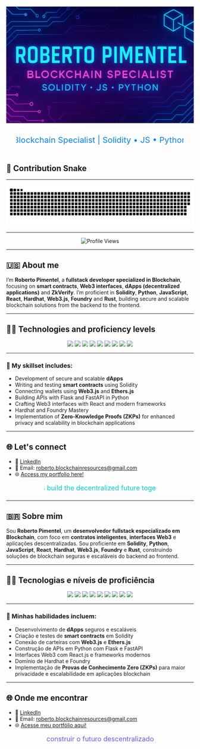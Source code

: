 <p align="center">
  <img src="./assets/banner.png" alt="Banner Roberto Pimentel" style="animation: pulse 2s infinite; max-width: 100%;" />
</p>

<p align="center">
  <svg width="450" height="60">
    <text x="50%" y="50%" dominant-baseline="middle" text-anchor="middle" font-size="22" fill="#0984e3">
      Blockchain Specialist | Solidity • JS • Python
    </text>
  </svg>
</p>


## 🐍 Contribution Snake

---

<div align="center">
<img src="https://raw.githubusercontent.com/beto-rocha-blockchain/beto-rocha-blockchain/output/github-contribution-grid-snake.svg" alt="Snake animation" />
</div>

---

<p align="center">
<img src="https://komarev.com/ghpvc/?username=beto-rocha-blockchain&style=flat-square&color=blue" alt="Profile Views" />
</p>

---

## 🇺🇸 About me

I’m **Roberto Pimentel**, a **fullstack developer specialized in Blockchain**, focusing on **smart contracts**, **Web3 interfaces**, **dApps (decentralized applications)** and **ZkVerify**. I’m proficient in **Solidity**, **Python**, **JavaScript**, **React**, **Hardhat**, **Web3.js**, **Foundry** and **Rust**, building secure and scalable blockchain solutions from the backend to the frontend.

---

## 🚀🥋 Technologies and proficiency levels

<p align="center">
  <img src="https://img.shields.io/badge/Solidity-Expert-000000?style=for-the-badge&logo=solidity&logoColor=white" />
  <img src="https://img.shields.io/badge/Python-Advanced-800080?style=for-the-badge&logo=python&logoColor=white" />
  <img src="https://img.shields.io/badge/JavaScript-Expert-000000?style=for-the-badge&logo=javascript&logoColor=white" />
  <img src="https://img.shields.io/badge/React-Advanced-800080?style=for-the-badge&logo=react&logoColor=61DAFB" />
  <img src="https://img.shields.io/badge/Hardhat-Expert-000000?style=for-the-badge&logo=ethereum&logoColor=white" />
  <img src="https://img.shields.io/badge/Web3.js-Expert-000000?style=for-the-badge&logo=web3dotjs&logoColor=white" />
  <img src="https://img.shields.io/badge/Foundry-Expert-000000?style=for-the-badge&logo=web3dotjs&logoColor=white" />
  <img src="https://img.shields.io/badge/Rust-Intermediate-0000FF?style=for-the-badge&logo=rust&logoColor=white" />
  <img src="https://img.shields.io/badge/ZkVerify-Expert-000000?style=for-the-badge&logo=rust&logoColor=white" />
</p>

---

### 💼 My skillset includes:

- Development of secure and scalable **dApps**
- Writing and testing **smart contracts** using Solidity
- Connecting wallets using **Web3.js** and **Ethers.js**
- Building APIs with Flask and FastAPI in Python
- Crafting Web3 interfaces with React and modern frameworks
- Hardhat and Foundry Mastery
- Implementation of **Zero-Knowledge Proofs (ZKPs)** for enhanced privacy and scalability in blockchain applications

---

## 🌐 Let's connect

- 💼 [LinkedIn](https://www.linkedin.com/in/robertoblockchainresources)
- 📧 Email: roberto.blockchainresources@gmail.com
- 🌐 [Access my portfolio here!](https://beto-rocha-blockchain.github.io/beto-rocha-blockchain/)

<p align="center">
  <svg width="300" height="30">
    <text x="50%" y="50%" dominant-baseline="middle" text-anchor="middle" font-size="18" fill="#00cec9">
      Let's build the decentralized future together!
    </text>
  </svg>
</p>

---

## 🇧🇷 Sobre mim

Sou **Roberto Pimentel**, um **desenvolvedor fullstack especializado em Blockchain**, com foco em **contratos inteligentes**, **interfaces Web3** e aplicações descentralizadas. Sou proficiente em **Solidity**, **Python**, **JavaScript**, **React**, **Hardhat**, **Web3.js**, **Foundry** e **Rust**, construindo soluções de blockchain seguras e escaláveis ​​do backend ao frontend.

---

## 🚀🥋 Tecnologias e níveis de proficiência

<p align="center">
  <img src="https://img.shields.io/badge/Solidity-Especialista-000000?style=for-the-badge&logo=solidity&logoColor=white" />
  <img src="https://img.shields.io/badge/Python-Avançado-800080?style=for-the-badge&logo=python&logoColor=white" />
  <img src="https://img.shields.io/badge/JavaScript-Especialista-000000?style=for-the-badge&logo=javascript&logoColor=white" />
  <img src="https://img.shields.io/badge/React-Avançado-800080?style=for-the-badge&logo=react&logoColor=61DAFB" />
  <img src="https://img.shields.io/badge/Hardhat-Especialista-000000?style=for-the-badge&logo=ethereum&logoColor=white" />
  <img src="https://img.shields.io/badge/Web3.js-Especialista-000000?style=for-the-badge&logo=web3dotjs&logoColor=white" />
  <img src="https://img.shields.io/badge/Foundry-Especialista-000000?style=for-the-badge&logo=web3dotjs&logoColor=white" />
  <img src="https://img.shields.io/badge/Rust-Intermediário-0000FF?style=for-the-badge&logo=rust&logoColor=white" />
  <img src="https://img.shields.io/badge/ZkVerify-Especialista-000000?style=for-the-badge&logo=rust&logoColor=white" />
</p>

---

### 💼 Minhas habilidades incluem:

- Desenvolvimento de **dApps** seguros e escaláveis
- Criação e testes de **smart contracts** em Solidity
- Conexão de carteiras com **Web3.js** e **Ethers.js**
- Construção de APIs em Python com Flask e FastAPI
- Interfaces Web3 com React.js e frameworks modernos
- Domínio de Hardhat e Foundry
- Implementação de **Provas de Conhecimento Zero (ZKPs)** para maior privacidade e escalabilidade em aplicações blockchain

---

## 🌐 Onde me encontrar

- 💼 [LinkedIn](https://www.linkedin.com/in/robertoblockchainresources)
- 📧 Email: roberto.blockchainresources@gmail.com
- 🌐 [Acesse meu portfólio aqui!](https://beto-rocha-blockchain.github.io/beto-rocha-blockchain/)

<p align="center">
  <svg width="300" height="30">
    <text x="50%" y="50%" dominant-baseline="middle" text-anchor="middle" font-size="18" fill="#6c5ce7">
      Vamos construir o futuro descentralizado juntos!
    </text>
  </svg>
</p>
